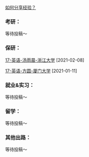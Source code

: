 [如何分享经验？](Preface/fenxiang.md)

### 考研：

等待投稿～

### 保研：

[17-英语-汤雨晨-浙江大学](升学就业/外语学院/17-英语-汤雨晨.md) [2021-02-08]

[17-英语-方圆-厦门大学](升学就业/外语学院/17-英语-方圆.md) [2021-01-11]

### 就业&实习：

等待投稿～

### 留学：

等待投稿～

### 其他出路：

等待投稿～